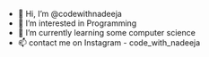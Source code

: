- 👋 Hi, I’m @codewithnadeeja
- 👀 I’m interested in Programming
- 🌱 I’m currently learning some computer science
- 📫 contact me on Instagram - code_with_nadeeja
<!---
codewithnadeeja/codewithnadeeja is a ✨ special ✨ repository because its `README.md` (this file) appears on your GitHub profile.
You can click the Preview link to take a look at your changes.
--->

